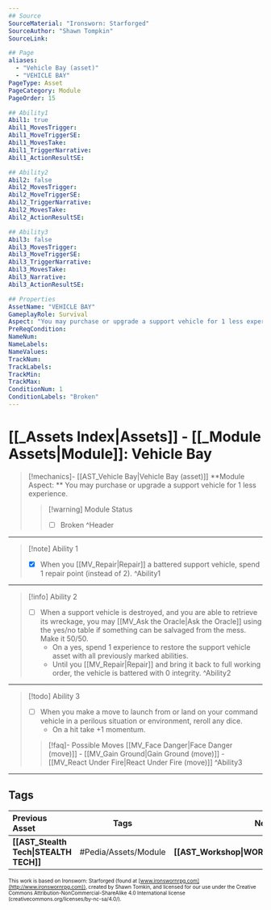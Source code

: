 ```yaml
---
## Source
SourceMaterial: "Ironsworn: Starforged"
SourceAuthor: "Shawn Tompkin"
SourceLink: 

## Page
aliases:
  - "Vehicle Bay (asset)"
  - "VEHICLE BAY"
PageType: Asset
PageCategory: Module
PageOrder: 15

## Ability1
Abil1: true
Abil1_MovesTrigger:
Abil1_MoveTriggerSE:
Abil1_MovesTake:
Abil1_TriggerNarrative:
Abil1_ActionResultSE:

## Ability2
Abil2: false
Abil2_MovesTrigger:
Abil2_MoveTriggerSE:
Abil2_TriggerNarrative:
Abil2_MovesTake:
Abil2_ActionResultSE:

## Ability3
Abil3: false
Abil3_MovesTrigger:
Abil3_MoveTriggerSE:
Abil3_TriggerNarrative:
Abil3_MovesTake:
Abil3_Narrative:
Abil3_ActionResultSE:

## Properties
AssetName: "VEHICLE BAY"
GameplayRole: Survival
Aspect: "You may purchase or upgrade a support vehicle for 1 less experience."
PreReqCondition: 
NameNum:
NameLabels:
NameValues:
TrackNum:
TrackLabels:
TrackMin:
TrackMax:
ConditionNum: 1
ConditionLabels: "Broken"
---
```

# [[_Assets Index|Assets]] - [[_Module Assets|Module]]: Vehicle Bay
> [!mechanics]- [[AST_Vehicle Bay|Vehicle Bay (asset)]]
> **Module Aspect: ** You may purchase or upgrade a support vehicle for 1 less experience.
> > [!warning] Module Status
> > - [ ] Broken
^Header
___
> [!note] Ability 1
> - [x] When you [[MV_Repair|Repair]] a battered support vehicle, spend 1 repair point (instead of 2).
^Ability1
___
> [!info] Ability 2
> - [ ] When a support vehicle is destroyed, and you are able to retrieve its wreckage, you may [[MV_Ask the Oracle|Ask the Oracle]]  using the yes/no table if something can be salvaged from the mess. Make it 50/50. 
> 	- On a yes, spend 1 experience to restore the support vehicle asset with all previously marked abilities.
> 	- Until you [[MV_Repair|Repair]] and bring it back to full working order, the vehicle is battered with 0 integrity.
^Ability2
___
> [!todo] Ability 3
> - [ ] When you make a move to launch from or land on your command vehicle in a perilous situation or environment, reroll any dice.
> 	- On a hit take +1 momentum.
> > [!faq]- Possible Moves
> > [[MV_Face Danger|Face Danger (move)]] - [[MV_Gain Ground|Gain Ground (move)]] - [[MV_React Under Fire|React Under Fire (move)]]
^Ability3
___

## Tags
| Previous Asset| Tags | Next Asset |
|:--- |:---:| ---:|
| **[[AST_Stealth Tech\|STEALTH TECH]]** | #Pedia/Assets/Module | **[[AST_Workshop\|WORKSHOP]]** |

<font size=-2>This work is based on Ironsworn: Starforged (found at [www.ironswornrpg.com](http://www.ironswornrpg.com)), created by Shawn Tomkin, and licensed for our use under the Creative Commons Attribution-NonCommercial-ShareAlike 4.0 International license  (creativecommons.org/licenses/by-nc-sa/4.0/).</font>